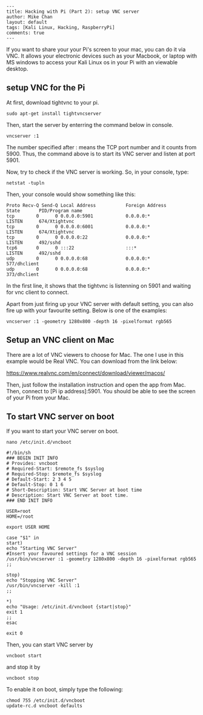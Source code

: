 ```
---
title: Hacking with Pi (Part 2): setup VNC server 
author: Mike Chan
layout: default
tags: [Kali Linux, Hacking, RaspberryPi]
comments: true 
---
```
If you want to share your your Pi's screen to your mac, you can do it via VNC. It allows your electronic devices such as your Macbook, or laptop with MS windows to access your Kali Linux os in your Pi with an viewable desktop.

<!--more-->

## setup VNC for the Pi

At first, download tightvnc to your pi.

```sudo apt-get install tightvncserver```

Then, start the server by enterring the command below in console.

```vncserver :1```

The number specified after : means the TCP port number and it counts from 5900. Thus, the command above is to start its VNC server and listen at port 5901.

Now, try to check if the VNC server is working. So, in your console, type:

```netstat -tupln```

Then, your console would show something like this:

```
Proto Recv-Q Send-Q Local Address           Foreign Address         State       PID/Program name    
tcp        0      0 0.0.0.0:5901            0.0.0.0:*               LISTEN      674/Xtightvnc       
tcp        0      0 0.0.0.0:6001            0.0.0.0:*               LISTEN      674/Xtightvnc       
tcp        0      0 0.0.0.0:22              0.0.0.0:*               LISTEN      492/sshd            
tcp6       0      0 :::22                   :::*                    LISTEN      492/sshd            
udp        0      0 0.0.0.0:68              0.0.0.0:*                           577/dhclient        
udp        0      0 0.0.0.0:68              0.0.0.0:*                           373/dhclient        
```
In the first line, it shows that the tightvnc is listenning on 5901 and waiting for vnc client to connect.

Apart from just firing up your VNC server with default setting, you can also fire up with your favourite setting. Below is one of the examples:

```vncserver :1 -geometry 1280x800 -depth 16 -pixelformat rgb565```

## Setup an VNC client on Mac

There are a lot of VNC viewers to choose for Mac. The one I use in this example would be Real VNC. You can download from the link below:

https://www.realvnc.com/en/connect/download/viewer/macos/

Then, just follow the installation instruction and open the app from Mac. Then, connect to [Pi ip address]:5901. You should be able to see the screen of your Pi from your Mac.

## To start VNC server on boot

If you want to start your VNC server on boot. 

```nano /etc/init.d/vncboot```

```
#!/bin/sh
### BEGIN INIT INFO
# Provides: vncboot
# Required-Start: $remote_fs $syslog
# Required-Stop: $remote_fs $syslog
# Default-Start: 2 3 4 5
# Default-Stop: 0 1 6
# Short-Description: Start VNC Server at boot time
# Description: Start VNC Server at boot time.
### END INIT INFO

USER=root
HOME=/root

export USER HOME

case "$1" in
start)
echo "Starting VNC Server"
#Insert your favoured settings for a VNC session
/usr/bin/vncserver :1 -geometry 1280x800 -depth 16 -pixelformat rgb565
;;

stop)
echo "Stopping VNC Server"
/usr/bin/vncserver -kill :1
;;

*)
echo "Usage: /etc/init.d/vncboot {start|stop}"
exit 1
;;
esac

exit 0
```

Then, you can start VNC server by

```vncboot start``` 

and stop it by

```vncboot stop```

To enable it on boot, simply type the following:

```
chmod 755 /etc/init.d/vncboot
update-rc.d vncboot defaults
```





